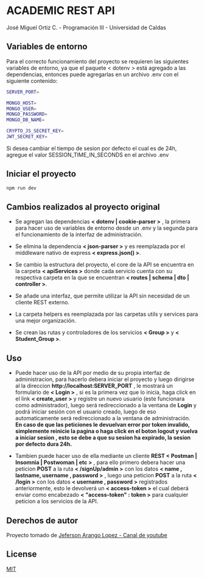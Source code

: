 # ACADEMIC REST API

José Miguel Ortiz C. - Programación III - Universidad de Caldas

## Variables de entorno

Para el correcto funcionamiento del proyecto se requieren las siguientes variables de entorno, ya que el paquete < dotenv > está agregado a las dependencias, entonces puede agregarlas en un archivo .env con el siguiente contenido:

```bash
SERVER_PORT=

MONGO_HOST=
MONGO_USER=
MONGO_PASSWORD=
MONGO_DB_NAME=

CRYPTO_JS_SECRET_KEY=
JWT_SECRET_KEY=

```

Si desea cambiar el tiempo de sesion por defecto el cual es de 24h, agregue el valor SESSION_TIME_IN_SECONDS en el archivo .env

## Iniciar el proyecto

```bash
npm run dev
```

## Cambios realizados al proyecto original

- Se agregan las dependencias **< dotenv | cookie-parser >** , la primera para hacer uso de variables de entorno desde un .env y la segunda para el funcionamiento de la interfaz de administración.

- Se elimina la dependencia **< json-parser >** y es reemplazada por el middleware nativo de express **< express.json() >**.

- Se cambio la estructura del proyecto, el core de la API se encuentra en la carpeta **< apiServices >** donde cada servicio cuenta con su respectiva carpeta en la que se encuentran **< routes | schema | dto | controller >**.

- Se añade una interfaz, que permite utilizar la API sin necesidad de un cliente REST externo.

- La carpeta helpers es reemplazada por las carpetas utils y services para una mejor organización.

- Se crean las rutas y controladores de los servicios **< Group >** y **< Student_Group >**.

## Uso

- Puede hacer uso de la API por medio de su propia interfaz de administracion, para hacerlo debera iniciar el proyecto y luego dirigirse al la direccion **http://localhost:SERVER_PORT** , le mostrará un formulario de **< Login >** , si es la primera vez que lo inicia, haga click en el link **< create_user >** y registre un nuevo usuario (este funcionara como administrador), luego será redireccionado a la ventana de **Login** y podrá iniciar sesión con el usuario creado, luego de eso automaticamente será redireccionado a la ventana de administración.
  **En caso de que las peticiones le devuelvan error por token invalido, simplemente reinicie la pagina o haga click en el boton logout y vuelva a iniciar sesion , esto se debe a que su sesion ha expirado, la sesion por defecto dura 24h.**

- Tambien puede hacer uso de ella mediante un cliente **REST < Postman | Insomnia | Postwoman | etc >** , para ello primero debera hacer una peticion **POST** a la ruta **< /signUp/admin >** con los datos **< name , lastname, username , password >** , luego una peticion **POST** a la ruta **< /login >** con los datos **< username , password >** registrados anteriormente, esto le devolverá un **< access-token >** el cual deberá enviar como encabezado **< "access-token" : token >** para cualquier peticion a los servicios de la API.

## Derechos de autor

Proyecto tomado de [Jeferson Arango Lopez - Canal de youtube](https://www.youtube.com/playlist?list=PL53ubkvK7-NV2z3SpYPqQJT9EtTgBwD4H)

## License

[MIT](https://choosealicense.com/licenses/mit/)
